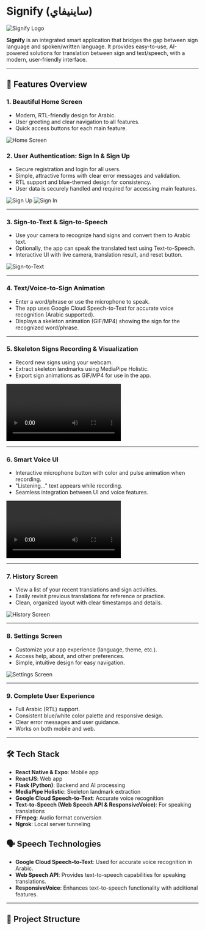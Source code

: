 # Signify (ساينيفاي)

![Signify Logo](./assets/logo.png)

**Signify** is an integrated smart application that bridges the gap between sign language and spoken/written language. It provides easy-to-use, AI-powered solutions for translation between sign and text/speech, with a modern, user-friendly interface.

---

## 🚀 Features Overview

### 1. **Beautiful Home Screen**
- Modern, RTL-friendly design for Arabic.
- User greeting and clear navigation to all features.
- Quick access buttons for each main feature.

![Home Screen](./assets/home-screen.png)

### 2. **User Authentication: Sign In & Sign Up**
- Secure registration and login for all users.
- Simple, attractive forms with clear error messages and validation.
- RTL support and blue-themed design for consistency.
- User data is securely handled and required for accessing main features.

![Sign Up](./assets/sign-up-screen.png)
![Sign In](./assets/sign-in-screen.png)

---

### 3. **Sign-to-Text & Sign-to-Speech**
- Use your camera to recognize hand signs and convert them to Arabic text.
- Optionally, the app can speak the translated text using Text-to-Speech.
- Interactive UI with live camera, translation result, and reset button.

![Sign-to-Text](./assets/sign-to-text.png)

---

### 4. **Text/Voice-to-Sign Animation**
- Enter a word/phrase or use the microphone to speak.
- The app uses Google Cloud Speech-to-Text for accurate voice recognition (Arabic supported).
- Displays a skeleton animation (GIF/MP4) showing the sign for the recognized word/phrase.

---

### 5. **Skeleton Signs Recording & Visualization**
- Record new signs using your webcam.
- Extract skeleton landmarks using MediaPipe Holistic.
- Export sign animations as GIF/MP4 for use in the app.

![Skeleton Signs](./assets/skeleton_signs.MP4)

---

### 6. **Smart Voice UI**
- Interactive microphone button with color and pulse animation when recording.
- "Listening..." text appears while recording.
- Seamless integration between UI and voice features.

![Voice UI](./assets/speech-recognition.MP4)

---

### 7. **History Screen**
- View a list of your recent translations and sign activities.
- Easily revisit previous translations for reference or practice.
- Clean, organized layout with clear timestamps and details.

![History Screen](./assets/history-screen.png)

---

### 8. **Settings Screen**
- Customize your app experience (language, theme, etc.).
- Access help, about, and other preferences.
- Simple, intuitive design for easy navigation.

![Settings Screen](./assets/setting-screen.png)

---

### 9. **Complete User Experience**
- Full Arabic (RTL) support.
- Consistent blue/white color palette and responsive design.
- Clear error messages and user guidance.
- Works on both mobile and web.

---

## 🛠️ Tech Stack
- **React Native & Expo**: Mobile app
- **ReactJS**: Web app
- **Flask (Python)**: Backend and AI processing
- **MediaPipe Holistic**: Skeleton landmark extraction
- **Google Cloud Speech-to-Text**: Accurate voice recognition
- **Text-to-Speech (Web Speech API & ResponsiveVoice)**: For speaking translations
- **FFmpeg**: Audio format conversion
- **Ngrok**: Local server tunneling

## 🗣️ Speech Technologies
- **Google Cloud Speech-to-Text**: Used for accurate voice recognition in Arabic.
- **Web Speech API**: Provides text-to-speech capabilities for speaking translations.
- **ResponsiveVoice**: Enhances text-to-speech functionality with additional features.

---

## 📂 Project Structure

```